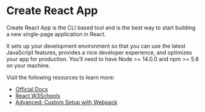 # Create React App

Create React App is the CLI based tool and is the best way to start building a new single-page application in React.

It sets up your development environment so that you can use the latest JavaScript features, provides a nice developer experience, and optimizes your app for production. You’ll need to have Node >= 14.0.0 and npm >= 5.6 on your machine.

Visit the following resources to learn more:

- [Official Docs](https://react.dev/learn/start-a-new-react-project)
- [React W3Schools](https://www.w3schools.com/react/react_intro.asp)
- [Advanced: Custom Setup with Webpack](https://www.robinwieruch.de/minimal-react-webpack-babel-setup/)
